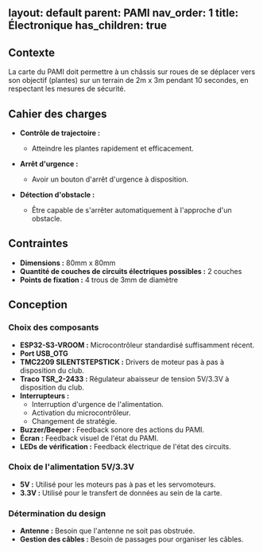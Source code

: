 layout: default
parent: PAMI
nav_order: 1
title: Électronique
has_children: true
---

## Contexte

La carte du PAMI doit permettre à un châssis sur roues de se déplacer vers son objectif (plantes) sur un terrain de 2m x 3m pendant 10 secondes, en respectant les mesures de sécurité.

## Cahier des charges

- **Contrôle de trajectoire :**
  - Atteindre les plantes rapidement et efficacement.

- **Arrêt d'urgence :**
  - Avoir un bouton d'arrêt d'urgence à disposition.

- **Détection d'obstacle :**
  - Être capable de s'arrêter automatiquement à l'approche d'un obstacle.

## Contraintes

- **Dimensions :** 80mm x 80mm
- **Quantité de couches de circuits électriques possibles :** 2 couches
- **Points de fixation :** 4 trous de 3mm de diamètre

## Conception

### Choix des composants

- **ESP32-S3-VROOM :** Microcontrôleur standardisé suffisamment récent.
- **Port USB_OTG**
- **TMC2209 SILENTSTEPSTICK :** Drivers de moteur pas à pas à disposition du club.
- **Traco TSR_2-2433 :** Régulateur abaisseur de tension 5V/3.3V à disposition du club.
- **Interrupteurs :**
  - Interruption d'urgence de l'alimentation.
  - Activation du microcontrôleur.
  - Changement de stratégie.
- **Buzzer/Beeper :** Feedback sonore des actions du PAMI.
- **Écran :** Feedback visuel de l'état du PAMI.
- **LEDs de vérification :** Feedback électrique de l'état des circuits.

### Choix de l'alimentation 5V/3.3V

- **5V :** Utilisé pour les moteurs pas à pas et les servomoteurs.
- **3.3V :** Utilisé pour le transfert de données au sein de la carte.

### Détermination du design

- **Antenne :** Besoin que l'antenne ne soit pas obstruée.
- **Gestion des câbles :** Besoin de passages pour organiser les câbles.
